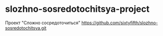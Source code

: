 # slozhno-sosredotochitsya-project
Проект "Сложно сосредоточиться"
https://github.com/sixtyfifth/slozhno-sosredotochitsya.git
